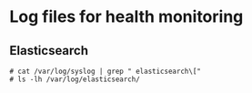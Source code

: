 # Log files for health monitoring

## Elasticsearch

```
# cat /var/log/syslog | grep " elasticsearch\["
# ls -lh /var/log/elasticsearch/ 
```